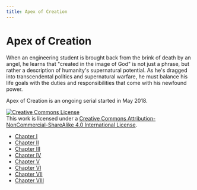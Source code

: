 ```yaml
---
title: Apex of Creation
---
```


# Apex of Creation

When an engineering student is brought back from the brink of death by an angel, he learns that "created in the image of God" is not just a phrase, but rather a description of humanity's supernatural potential. As he's dragged into transcendental politics and supernatural warfare, he must balance his life goals with the duties and responsibilities that come with his newfound power.

Apex of Creation is an ongoing serial started in May 2018.

<a rel="license" href="http://creativecommons.org/licenses/by-nc-sa/4.0/"><img alt="Creative Commons License" style="border-width:0" src="https://i.creativecommons.org/l/by-nc-sa/4.0/88x31.png" /></a><br />This work is licensed under a <a rel="license" href="http://creativecommons.org/licenses/by-nc-sa/4.0/">Creative Commons Attribution-NonCommercial-ShareAlike 4.0 International License</a>.

* [Chapter I](./1)
* [Chapter II](./2)
* [Chapter III](./3)
* [Chapter IV](./4)
* [Chapter V](./5)
* [Chapter VI](./6)
* [Chapter VII](./7)
* [Chapter VIII](./8)
